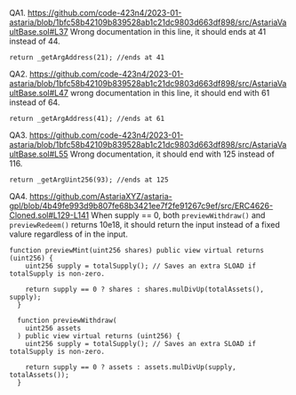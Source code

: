 QA1. https://github.com/code-423n4/2023-01-astaria/blob/1bfc58b42109b839528ab1c21dc9803d663df898/src/AstariaVaultBase.sol#L37
Wrong documentation in this line, it should ends at 41 instead of 44.
```
return _getArgAddress(21); //ends at 41
```

QA2. https://github.com/code-423n4/2023-01-astaria/blob/1bfc58b42109b839528ab1c21dc9803d663df898/src/AstariaVaultBase.sol#L47
wrong documentation in this line, it should end with 61 instead of 64.
```
return _getArgAddress(41); //ends at 61

```

QA3. https://github.com/code-423n4/2023-01-astaria/blob/1bfc58b42109b839528ab1c21dc9803d663df898/src/AstariaVaultBase.sol#L55
Wrong documentation, it should end with 125 instead of 116.
```
return _getArgUint256(93); //ends at 125
```

QA4. https://github.com/AstariaXYZ/astaria-gpl/blob/4b49fe993d9b807fe68b3421ee7f2fe91267c9ef/src/ERC4626-Cloned.sol#L129-L141
When supply == 0, both ``previewWithdraw()`` and ``previewRedeem()`` returns 10e18, it should return the input instead of a fixed valure regardless of in the input.
```
function previewMint(uint256 shares) public view virtual returns (uint256) {
    uint256 supply = totalSupply(); // Saves an extra SLOAD if totalSupply is non-zero.

    return supply == 0 ? shares : shares.mulDivUp(totalAssets(), supply);
  }

  function previewWithdraw(
    uint256 assets
  ) public view virtual returns (uint256) {
    uint256 supply = totalSupply(); // Saves an extra SLOAD if totalSupply is non-zero.

    return supply == 0 ? assets : assets.mulDivUp(supply, totalAssets());
  }


```
 